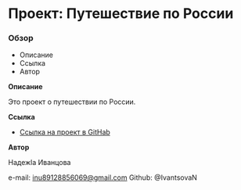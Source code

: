 # Проект: Путешествие по России

### Обзор
* Описание
* Ссылка
* Автор

**Описание**

Это проект о путешествии по России.



**Ссылка**

* [Ссылка на проект в GitHab](https://www.figma.com/file/5S2WSbEFL6awjVWJ0NWL8Q/Sprint-3_-Russia-_-desktop-mobile?node-id=28503%3A0)

**Автор**

Надежlа Иванцова 

e-mail: inu89128856069@gmail.com
Github: @IvantsovaN


